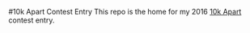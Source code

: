 #10k Apart Contest Entry
This repo is the home for my 2016 [10k Apart](https://a-k-apart.com/) contest entry.
